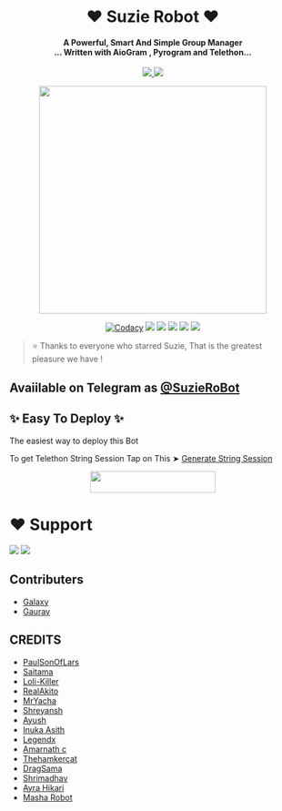 
<h1 align="center"><b>❤️ Suzie Robot  ❤️</b></h1>

<h4 align="center">A Powerful, Smart And Simple Group Manager <br> ... Written with AioGram , Pyrogram and Telethon...</h4>
<p align='center'>
  <a href="https://www.python.org/" alt="made-with-python"> <img src="https://img.shields.io/badge/Made%20with-Python-1f425f.svg?style=flat-square&logo=python&color=blue" /> </a>
  <a href="https://github.com/W2HGalaxy-OP/SuzieRoBot/graphs/commit-activity" alt="Maintenance"> <img src="https://img.shields.io/badge/Maintained%3F-yes-green.svg?style=flat-square" /> </a>
</p>

<p align="center"><a href="https://t.me/SuzieRoBot_support"><img src="https://telegra.ph/file/152074fd0e34541dcdc4b.jpg" width="400"></a></p>

<p align="center">
    <a href="https://app.codacy.com/manual/W2HGalaxy-OP/SuzieRoBot/dashboard"> <img src="https://img.shields.io/codacy/grade/4d58f2a402b54aed8a7d95f7add45a81?color=brightgreen&logo=codacy&logoColor=green&style=for-the-badge" alt="Codacy" /></a>
    <a href="https://github.com/W2HGalaxy-OP/SuzieRoBot"> <img src="https://img.shields.io/github/repo-size/W2HGalaxy-OP/SuzieRoBot?color=orange&logo=github&logoColor=green&style=for-the-badge" /></a>
    <a href="https://github.com/W2HGalaxy-OP/SuzieRoBot/commits/prince"> <img src="https://img.shields.io/github/last-commit/W2HGalaxy-OP/SuzieRoBot?color=brown&logo=github&logoColor=green&style=for-the-badge" /></a>
    <a href="https://github.com/W2HGalaxy-OP/SuzieRoBot/issues"> <img src="https://img.shields.io/github/issues/W2HGalaxy-OP/SuzieRoBot?color=blueviolet&logo=github&logoColor=green&style=for-the-badge" /></a>
    <a href="https://github.com/W2HGalaxy-OP/SuzieRoBot/network/members"> <img src="https://img.shields.io/github/forks/W2HGalaxy-OP/SuzieRoBot?color=red&logo=github&logoColor=green&style=for-the-badge" /></a>  
    <a href="https://pypi.org/project/Telethon/"> <img src="https://img.shields.io/pypi/v/telethon?color=yellow&label=telethon&logo=python&logoColor=green&style=for-the-badge" /></a>
</p>

> ⭐️ Thanks to everyone who starred Suzie, That is the greatest pleasure we have !

## Avaiilable on Telegram as [@SuzieRoBot](https://t.me/SuzieRoBot)

## ✨ Easy To Deploy ✨
The easiest way to deploy this Bot

To get Telethon String Session Tap on This ➤ [Generate String Session](https://replit.com/@GalaxyOp/W2HBOT#main.py)

<p align="center"><a href="https://heroku.com/deploy?template=https://github.com/W2HGalaxy-OP/SuzieRoBot"> <img src="https://img.shields.io/badge/Deploy%20To%20Heroku-black?style=for-the-badge&logo=heroku" width="220" height="38.45"/></a></p>
 
 
# ❤️ Support
<a href="https://t.me/SuzieRoBot_support"><img src="https://img.shields.io/badge/Join-Telegram%20Channel-red.svg?logo=Telegram"></a>
<a href="https://t.me/SuzieRoBot_updates"><img src="https://img.shields.io/badge/Join-Telegram%20Group-blue.svg?logo=telegram"></a>

## Contributers

- [Galaxy](https://github.com/W2HGalaxy-OP)
- [Gaurav](https://github.com/iisgaurav)

## CREDITS

- [PaulSonOfLars](https://github.com/PaulSonOfLars/tgbot)
- [Saitama](https://github.com/AnimeKaizoku)
- [Loli-Killer](https://github.com/Loli-Killer)
- [RealAkito](https://github.com/RealAkito)
- [MrYacha](https://github.com/MrYacha)
- [Shreyansh](https://github.com/okay-retard)
- [Ayush](https://github.com/MissJuliaRobot/MissJuliaRobot)
- [Inuka Asith](https://github.com/inukaasith)
- [Legendx](https://github.com/LEGENDXOP)
- [Amarnath c](https://github.com/Amarnathcdj)
- [Thehamkercat](https://github.com/thehamkercat)
- [DragSama](https://github.com/DragSama)
- [Shrimadhav](https://github.com/SpEcHiDe)
- [Ayra Hikari](https://github.com/AyraHikari)
- [Masha Robot](https://github.com/Mr-Dark-Prince/MashaRoBot)
